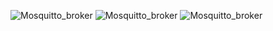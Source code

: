
![Mosquitto_broker](/hollow_clock/image/164823.png)
![Mosquitto_broker](/hollow_clock/image/094802.png)
![Mosquitto_broker](/hollow_clock/image/091322.png)
